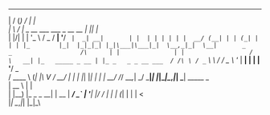   __  __ _                            __ _         
 |  \/  (_)                          / _| |        
 | \  / |_ _ __   ___  ___ _ __ __ _| |_| |_       
 | |\/| | | '_ \ / _ \/ __| '__/ _` |  _| __|      
 | |  | | | | | |  __/ (__| | | (_| | | | |_       
 |_|  |_|_|_| |_|\___|\___|_|  \__,_|_|  \__|      
              _                 _                  
     /\      | |               | |                 
    /  \   __| |_   _____ _ __ | |_ _   _ _ __ ___ 
   / /\ \ / _` \ \ / / _ \ '_ \| __| | | | '__/ _ \
  / ____ \ (_| |\ V /  __/ | | | |_| |_| | | |  __/
 /_/    \_\__,_| \_/ \___|_| |_|\__|\__,_|_|  \___|
                             _____           _     
                            |  __ \         | |    
                            | |__) |_ _ _ __| | __ 
                            |  ___/ _` | '__| |/ / 
                            | |  | (_| | |  |   <  
                            |_|   \__,_|_|  |_|\_\ 
                                                   
                                                   
                                                   
                                                   
<!-- By May 29th, Making wireframes, building contents, and HTML draft done by Hyunjung Joun -->
<!-- By May 29th, Part of making a prototype and reviewing done by Atsuya Inomata -->
<!-- Any contribution will be added here -->
